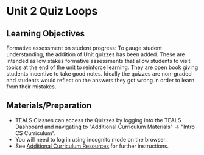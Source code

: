 # Unit 2 Quiz Loops

## Learning Objectives

Formative assessment on student progress: To gauge student understanding, the addition of Unit quizzes has been added.  These are intended as low stakes formative assessments that allow students to visit topics at the end of the unit to reinforce learning.  They are open book giving students incentive to take good notes.  Ideally the quizzes are non-graded and students would reflect on the answers they got wrong in order to learn from their mistakes.

## Materials/Preparation

- TEALS Classes can access the Quizzes by logging into the TEALS Dashboard and navigating to "Additional Curriculum Materials" -> "Intro CS Curriculum".
- You will need to log in using incognito mode on the browser.
- See [Additional Curriculum Resources](../additional_curriculum_resources.md) for further instructions.

